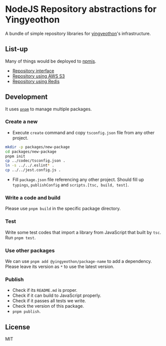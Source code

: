 # NodeJS Repository abstractions for Yingyeothon

A bundle of simple repository libraries for [yingyeothon](https://yyt.life)'s infrastructure.

## List-up

Many of things would be deployed to [npmjs](https://www.npmjs.com/org/yingyeothon).

- [Repository interface](packages/repository)
- [Repository using AWS S3](packages/repository-s3)
- [Repository using Redis](packages/repository-redis)

## Development

It uses [`pnpm`](https://github.com/pnpm/pnpm) to manage multiple packages.

### Create a new

- Execute `create` command and copy `tsconfig.json` file from any other project.

```bash
mkdir -p packages/new-package
cd packages/new-package
pnpm init
cp ../codec/tsconfig.json .
ln -s ../../.eslint* .
cp ../../jest.config.js .
```

- Fill `package.json` file referencing any other project. Should fill up `typings`, `publishConfig` and `scripts.[tsc, build, test]`.

### Write a code and build

Please use `pnpm build` in the specific package directory.

### Test

Write some test codes that import a library from JavaScript that built by `tsc`. Run `pnpm test`.

### Use other packages

We can use `pnpm add @yingyeothon/package-name` to add a dependency. Please leave its version as `*` to use the latest version.

### Publish

- Check if its `README.md` is proper.
- Check if it can build to JavaScript properly.
- Check if it passes all tests we write.
- Check the version of this package.
- `pnpm publish`.

## License

MIT

